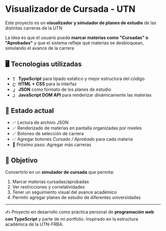 # Visualizador de Cursada - UTN

Este proyecto es un **visualizador y simulador de planes de estudio** de las distintas carreras de la UTN

La idea es que el usuario pueda **marcar materias como "Cursadas" o "Aprobadas"** y que el sistema refleje qué materias se desbloquean, simulando el avance de la carrera

## 🖥️ Tecnologías utilizadas
- <img align="center" src="https://upload.wikimedia.org/wikipedia/commons/thumb/4/4c/Typescript_logo_2020.svg/1024px-Typescript_logo_2020.svg.png" alt="TypeScript Icon" height="15px" width="15px"/> **TypeScript** para tipado estático y mejor estructura del código
- <img align="center" src="https://github.com/user-attachments/assets/1f5600ee-68f0-4db5-b05c-ee974bf6df5c" alt="CSS Icon" height="15px" width="15px"/> **HTML + CSS** para la interfaz
- <img align="center" src="https://upload.wikimedia.org/wikipedia/commons/c/c9/JSON_vector_logo.svg" alt="JSON Icon" height="15px" width="15px"/> **JSON** como formato de los planes de estudio
- <img align="center" src="https://upload.wikimedia.org/wikipedia/commons/thumb/9/99/Unofficial_JavaScript_logo_2.svg/1024px-Unofficial_JavaScript_logo_2.svg.png" alt="JavaScript Icon" height="15px" width="15px"/> **JavaScript DOM API** para renderizar dinámicamente las materias

## 📌 Estado actual
- ✅ Lectura de archivo JSON
- ✅ Renderizado de materias en pantalla organizadas por niveles
- ✅ Botones de selección de carrera
- ✅ Agregar botones *Cursado / Aprobado* para cada materia
- 🔄 Próximo paso: Agregar más carreras

## 🎯 Objetivo
Convertirlo en un **simulador de cursada** que permita:  
1. Marcar materias cursadas/aprobadas  
2. Ver restricciones y correlatividades
3. Tener un seguimiento visual del avance académico 
4. Permitir agregar planes de estudio de diferentes universidades

---

✍️ Proyecto en desarrollo como práctica personal de **programación web con TypeScript** y parte de mi portfolio. Inspirado en la estructura académica de la UTN-FRBA.
